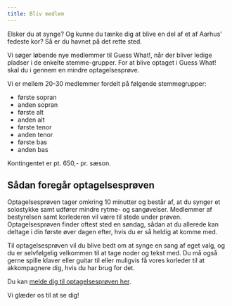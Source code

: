 ```yaml
---
title: Bliv medlem
---
```


Elsker du at synge? Og kunne du tænke dig at blive en del af et af Aarhus’ fedeste kor? Så er du havnet på det rette sted.

Vi søger løbende nye medlemmer til Guess What!, når der bliver ledige pladser i de enkelte stemme-grupper. For at blive optaget i Guess What! skal du i gennem en mindre optagelsesprøve. 

Vi er mellem 20-30 medlemmer fordelt på følgende stemmegrupper: 
- første sopran
- anden sopran
- første alt
- anden alt
- første tenor 
- anden tenor
- første bas
- anden bas

Kontingentet er pt. 650,- pr. sæson.

## Sådan foregår optagelsesprøven

Optagelsesprøven tager omkring 10 minutter og består af, at du synger et solostykke samt udfører mindre rytme- og sangøvelser. Medlemmer af bestyrelsen samt korlederen vil være til stede under prøven. Optagelsesprøven finder oftest sted en søndag, sådan at du allerede kan deltage i din første øver dagen efter, hvis du er så heldig at komme med.

Til optagelsesprøven vil du blive bedt om at synge en sang af eget valg, og du er selvfølgelig velkommen til at tage noder og tekst med. Du må også gerne spille klaver eller guitar til eller muligvis få vores korleder til at akkompagnere dig, hvis du har brug for det.

Du kan [melde dig til optagelsesprøven her](/kontakt).


Vi glæder os til at se dig!
